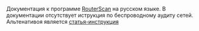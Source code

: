 Документация к программе [RouterScan](http://stascorp.com/load/1-1-0-56) на русском языке. 
В документации отсутствует иструкция по беспроводному аудиту сетей. Альтенативоя является [статья-инструкция](https://hackware.ru/?p=4321) 
